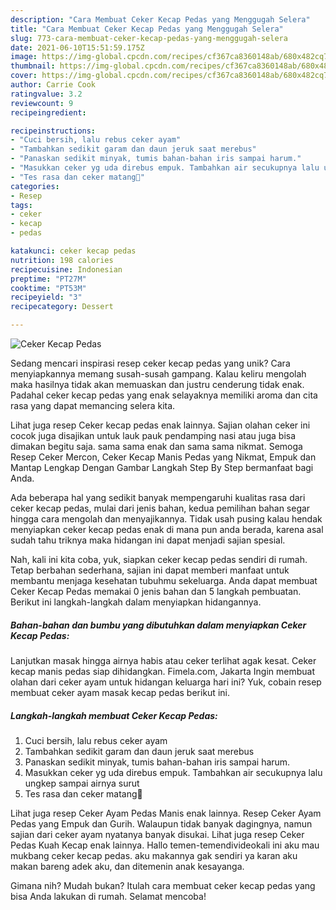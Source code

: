 ```yaml
---
description: "Cara Membuat Ceker Kecap Pedas yang Menggugah Selera"
title: "Cara Membuat Ceker Kecap Pedas yang Menggugah Selera"
slug: 773-cara-membuat-ceker-kecap-pedas-yang-menggugah-selera
date: 2021-06-10T15:51:59.175Z
image: https://img-global.cpcdn.com/recipes/cf367ca8360148ab/680x482cq70/ceker-kecap-pedas-foto-resep-utama.jpg
thumbnail: https://img-global.cpcdn.com/recipes/cf367ca8360148ab/680x482cq70/ceker-kecap-pedas-foto-resep-utama.jpg
cover: https://img-global.cpcdn.com/recipes/cf367ca8360148ab/680x482cq70/ceker-kecap-pedas-foto-resep-utama.jpg
author: Carrie Cook
ratingvalue: 3.2
reviewcount: 9
recipeingredient:

recipeinstructions:
- "Cuci bersih, lalu rebus ceker ayam"
- "Tambahkan sedikit garam dan daun jeruk saat merebus"
- "Panaskan sedikit minyak, tumis bahan-bahan iris sampai harum."
- "Masukkan ceker yg uda direbus empuk. Tambahkan air secukupnya lalu ungkep sampai airnya surut"
- "Tes rasa dan ceker matang🥰"
categories:
- Resep
tags:
- ceker
- kecap
- pedas

katakunci: ceker kecap pedas 
nutrition: 198 calories
recipecuisine: Indonesian
preptime: "PT27M"
cooktime: "PT53M"
recipeyield: "3"
recipecategory: Dessert

---
```



![Ceker Kecap Pedas](https://img-global.cpcdn.com/recipes/cf367ca8360148ab/680x482cq70/ceker-kecap-pedas-foto-resep-utama.jpg)

Sedang mencari inspirasi resep ceker kecap pedas yang unik? Cara menyiapkannya memang susah-susah gampang. Kalau keliru mengolah maka hasilnya tidak akan memuaskan dan justru cenderung tidak enak. Padahal ceker kecap pedas yang enak selayaknya memiliki aroma dan cita rasa yang dapat memancing selera kita.

Lihat juga resep Ceker kecap pedas enak lainnya. Sajian olahan ceker ini cocok juga disajikan untuk lauk pauk pendamping nasi atau juga bisa dimakan begitu saja. sama sama enak dan sama sama nikmat. Semoga Resep Ceker Mercon, Ceker Kecap Manis Pedas yang Nikmat, Empuk dan Mantap Lengkap Dengan Gambar Langkah Step By Step bermanfaat bagi Anda.

Ada beberapa hal yang sedikit banyak mempengaruhi kualitas rasa dari ceker kecap pedas, mulai dari jenis bahan, kedua pemilihan bahan segar hingga cara mengolah dan menyajikannya. Tidak usah pusing kalau hendak menyiapkan ceker kecap pedas enak di mana pun anda berada, karena asal sudah tahu triknya maka hidangan ini dapat menjadi sajian spesial.


Nah, kali ini kita coba, yuk, siapkan ceker kecap pedas sendiri di rumah. Tetap berbahan sederhana, sajian ini dapat memberi manfaat untuk membantu menjaga kesehatan tubuhmu sekeluarga. Anda dapat membuat Ceker Kecap Pedas memakai 0 jenis bahan dan 5 langkah pembuatan. Berikut ini langkah-langkah dalam menyiapkan hidangannya.

<!--inarticleads1-->

##### Bahan-bahan dan bumbu yang dibutuhkan dalam menyiapkan Ceker Kecap Pedas:



Lanjutkan masak hingga airnya habis atau ceker terlihat agak kesat. Ceker kecap manis pedas siap dihidangkan. Fimela.com, Jakarta Ingin membuat olahan dari ceker ayam untuk hidangan keluarga hari ini? Yuk, cobain resep membuat ceker ayam masak kecap pedas berikut ini. 

<!--inarticleads2-->

##### Langkah-langkah membuat Ceker Kecap Pedas:

1. Cuci bersih, lalu rebus ceker ayam
1. Tambahkan sedikit garam dan daun jeruk saat merebus
1. Panaskan sedikit minyak, tumis bahan-bahan iris sampai harum.
1. Masukkan ceker yg uda direbus empuk. Tambahkan air secukupnya lalu ungkep sampai airnya surut
1. Tes rasa dan ceker matang🥰


Lihat juga resep Ceker Ayam Pedas Manis enak lainnya. Resep Ceker Ayam Pedas yang Empuk dan Gurih. Walaupun tidak banyak dagingnya, namun sajian dari ceker ayam nyatanya banyak disukai. Lihat juga resep Ceker Pedas Kuah Kecap enak lainnya. Hallo temen-temendivideokali ini aku mau mukbang ceker kecap pedas. aku makannya gak sendiri ya karan aku makan bareng adek aku, dan ditemenin anak kesayanga. 

Gimana nih? Mudah bukan? Itulah cara membuat ceker kecap pedas yang bisa Anda lakukan di rumah. Selamat mencoba!
